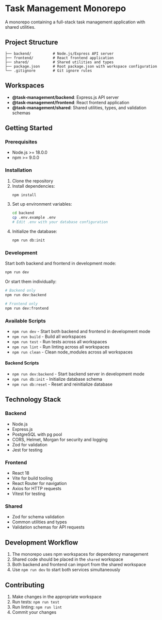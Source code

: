 # Task Management Monorepo

A monorepo containing a full-stack task management application with shared utilities.

## Project Structure

```
├── backend/          # Node.js/Express API server
├── frontend/         # React frontend application
├── shared/           # Shared utilities and types
├── package.json      # Root package.json with workspace configuration
└── .gitignore        # Git ignore rules
```

## Workspaces

- **@task-management/backend**: Express.js API server
- **@task-management/frontend**: React frontend application
- **@task-management/shared**: Shared utilities, types, and validation schemas

## Getting Started

### Prerequisites

- Node.js >= 18.0.0
- npm >= 9.0.0

### Installation

1. Clone the repository
2. Install dependencies:
   ```bash
   npm install
   ```
3. Set up environment variables:
   ```bash
   cd backend
   cp .env.example .env
   # Edit .env with your database configuration
   ```
4. Initialize the database:
   ```bash
   npm run db:init
   ```

### Development

Start both backend and frontend in development mode:
```bash
npm run dev
```

Or start them individually:
```bash
# Backend only
npm run dev:backend

# Frontend only
npm run dev:frontend
```

### Available Scripts

- `npm run dev` - Start both backend and frontend in development mode
- `npm run build` - Build all workspaces
- `npm run test` - Run tests across all workspaces
- `npm run lint` - Run linting across all workspaces
- `npm run clean` - Clean node_modules across all workspaces

#### Backend Scripts
- `npm run dev:backend` - Start backend server in development mode
- `npm run db:init` - Initialize database schema
- `npm run db:reset` - Reset and reinitialize database

## Technology Stack

### Backend
- Node.js
- Express.js
- PostgreSQL with pg pool
- CORS, Helmet, Morgan for security and logging
- Zod for validation
- Jest for testing

### Frontend
- React 18
- Vite for build tooling
- React Router for navigation
- Axios for HTTP requests
- Vitest for testing

### Shared
- Zod for schema validation
- Common utilities and types
- Validation schemas for API requests

## Development Workflow

1. The monorepo uses npm workspaces for dependency management
2. Shared code should be placed in the `shared` workspace
3. Both backend and frontend can import from the shared workspace
4. Use `npm run dev` to start both services simultaneously

## Contributing

1. Make changes in the appropriate workspace
2. Run tests: `npm run test`
3. Run linting: `npm run lint`
4. Commit your changes
